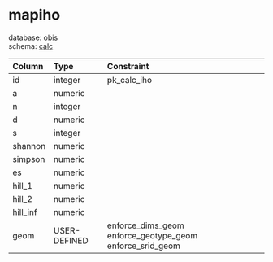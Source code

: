 # mapiho
database: [obis](../)  
schema: [calc](calc)  

|Column|Type|Constraint|
|:---|:---|:---|
|id|integer|pk_calc_iho |
|a|numeric||
|n|integer||
|d|numeric||
|s|integer||
|shannon|numeric||
|simpson|numeric||
|es|numeric||
|hill_1|numeric||
|hill_2|numeric||
|hill_inf|numeric||
|geom|USER-DEFINED|enforce_dims_geom enforce_geotype_geom enforce_srid_geom |
